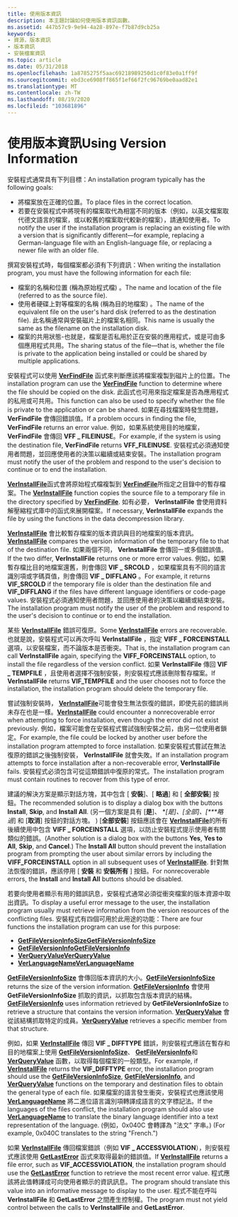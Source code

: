 ```yaml
---
title: 使用版本資訊
description: 本主題討論如何使用版本資訊函數。
ms.assetid: 447b57c9-9e94-4a28-897e-f7b87d9cb25a
keywords:
- 資源，版本資訊
- 版本資訊
- 安裝檔案資訊
ms.topic: article
ms.date: 05/31/2018
ms.openlocfilehash: 1a8785275f5aac69218989250d1c0f83e0a1ff9f
ms.sourcegitcommit: ebd3ce6908ff865f1ef66f2fc96769be0aad82e1
ms.translationtype: MT
ms.contentlocale: zh-TW
ms.lasthandoff: 08/19/2020
ms.locfileid: "103681896"
---
```

# <a name="using-version-information"></a><span data-ttu-id="815cc-106">使用版本資訊</span><span class="sxs-lookup"><span data-stu-id="815cc-106">Using Version Information</span></span>

<span data-ttu-id="815cc-107">安裝程式通常具有下列目標：</span><span class="sxs-lookup"><span data-stu-id="815cc-107">An installation program typically has the following goals:</span></span>

-   <span data-ttu-id="815cc-108">將檔案放在正確的位置。</span><span class="sxs-lookup"><span data-stu-id="815cc-108">To place files in the correct location.</span></span>
-   <span data-ttu-id="815cc-109">若要在安裝程式中將現有的檔案取代為相當不同的版本（例如，以英文檔案取代德文語言的檔案，或以較舊的檔案取代較新的檔案），請通知使用者。</span><span class="sxs-lookup"><span data-stu-id="815cc-109">To notify the user if the installation program is replacing an existing file with a version that is significantly different—for example, replacing a German-language file with an English-language file, or replacing a newer file with an older file.</span></span>

<span data-ttu-id="815cc-110">撰寫安裝程式時，每個檔案都必須有下列資訊：</span><span class="sxs-lookup"><span data-stu-id="815cc-110">When writing the installation program, you must have the following information for each file:</span></span>

-   <span data-ttu-id="815cc-111">檔案的名稱和位置 (稱為原始程式檔) 。</span><span class="sxs-lookup"><span data-stu-id="815cc-111">The name and location of the file (referred to as the source file).</span></span>
-   <span data-ttu-id="815cc-112">使用者硬碟上對等檔案的名稱 (稱為目的地檔案) 。</span><span class="sxs-lookup"><span data-stu-id="815cc-112">The name of the equivalent file on the user's hard disk (referred to as the destination file).</span></span> <span data-ttu-id="815cc-113">此名稱通常與安裝磁片上的檔案名相同。</span><span class="sxs-lookup"><span data-stu-id="815cc-113">This name is usually the same as the filename on the installation disk.</span></span>
-   <span data-ttu-id="815cc-114">檔案的共用狀態-也就是，檔案是否私用於正在安裝的應用程式，或是可由多個應用程式共用。</span><span class="sxs-lookup"><span data-stu-id="815cc-114">The sharing status of the file—that is, whether the file is private to the application being installed or could be shared by multiple applications.</span></span>

<span data-ttu-id="815cc-115">安裝程式可以使用 [**VerFindFile**](/windows/desktop/api/Winver/nf-winver-verfindfilea) 函式來判斷應該將檔案複製到磁片上的位置。</span><span class="sxs-lookup"><span data-stu-id="815cc-115">The installation program can use the [**VerFindFile**](/windows/desktop/api/Winver/nf-winver-verfindfilea) function to determine where the file should be copied on the disk.</span></span> <span data-ttu-id="815cc-116">此函式也可用來指定檔案是否為應用程式的私用或可共用。</span><span class="sxs-lookup"><span data-stu-id="815cc-116">This function can also be used to specify whether the file is private to the application or can be shared.</span></span> <span data-ttu-id="815cc-117">如果在尋找檔案時發生問題， **VerFindFile** 會傳回錯誤值。</span><span class="sxs-lookup"><span data-stu-id="815cc-117">If a problem occurs in finding the file, **VerFindFile** returns an error value.</span></span> <span data-ttu-id="815cc-118">例如，如果系統使用目的地檔案， **VerFindFile** 會傳回 **VFF \_ FILEINUSE**。</span><span class="sxs-lookup"><span data-stu-id="815cc-118">For example, if the system is using the destination file, **VerFindFile** returns **VFF\_FILEINUSE**.</span></span> <span data-ttu-id="815cc-119">安裝程式必須通知使用者問題，並回應使用者的決策以繼續或結束安裝。</span><span class="sxs-lookup"><span data-stu-id="815cc-119">The installation program must notify the user of the problem and respond to the user's decision to continue or to end the installation.</span></span>

<span data-ttu-id="815cc-120">[**VerInstallFile**](/windows/desktop/api/Winver/nf-winver-verinstallfilea)函式會將原始程式檔複製到 [**VerFindFile**](/windows/desktop/api/Winver/nf-winver-verfindfilea)所指定之目錄中的暫存檔案。</span><span class="sxs-lookup"><span data-stu-id="815cc-120">The [**VerInstallFile**](/windows/desktop/api/Winver/nf-winver-verinstallfilea) function copies the source file to a temporary file in the directory specified by [**VerFindFile**](/windows/desktop/api/Winver/nf-winver-verfindfilea).</span></span> <span data-ttu-id="815cc-121">如有必要， **VerInstallFile** 會使用資料解壓縮程式庫中的函式來展開檔案。</span><span class="sxs-lookup"><span data-stu-id="815cc-121">If necessary, **VerInstallFile** expands the file by using the functions in the data decompression library.</span></span>

<span data-ttu-id="815cc-122">[**VerInstallFile**](/windows/desktop/api/Winver/nf-winver-verinstallfilea) 會比較暫存檔案的版本資訊與目的地檔案的版本資訊。</span><span class="sxs-lookup"><span data-stu-id="815cc-122">[**VerInstallFile**](/windows/desktop/api/Winver/nf-winver-verinstallfilea) compares the version information of the temporary file to that of the destination file.</span></span> <span data-ttu-id="815cc-123">如果兩個不同， **VerInstallFile** 會傳回一或多個錯誤值。</span><span class="sxs-lookup"><span data-stu-id="815cc-123">If the two differ, **VerInstallFile** returns one or more error values.</span></span> <span data-ttu-id="815cc-124">例如，如果暫存檔比目的地檔案還舊，則會傳回 **VIF \_ SRCOLD** ，如果檔案具有不同的語言識別項或字碼頁值，則會傳回 **VIF \_ DIFFLANG** 。</span><span class="sxs-lookup"><span data-stu-id="815cc-124">For example, it returns **VIF\_SRCOLD** if the temporary file is older than the destination file and **VIF\_DIFFLANG** if the files have different language identifiers or code-page values.</span></span> <span data-ttu-id="815cc-125">安裝程式必須通知使用者問題，並回應使用者的決策以繼續或結束安裝。</span><span class="sxs-lookup"><span data-stu-id="815cc-125">The installation program must notify the user of the problem and respond to the user's decision to continue or to end the installation.</span></span>

<span data-ttu-id="815cc-126">某些 [**VerInstallFile**](/windows/desktop/api/Winver/nf-winver-verinstallfilea) 錯誤可復原。</span><span class="sxs-lookup"><span data-stu-id="815cc-126">Some [**VerInstallFile**](/windows/desktop/api/Winver/nf-winver-verinstallfilea) errors are recoverable.</span></span> <span data-ttu-id="815cc-127">也就是說，安裝程式可以再次呼叫 **VerInstallFile** ，指定 **VIFF \_ FORCEINSTALL** 選項，以安裝檔案，而不論版本是否衝突。</span><span class="sxs-lookup"><span data-stu-id="815cc-127">That is, the installation program can call **VerInstallFile** again, specifying the **VIFF\_FORCEINSTALL** option, to install the file regardless of the version conflict.</span></span> <span data-ttu-id="815cc-128">如果 **VerInstallFile** 傳回 **VIF \_ TEMPFILE** ，且使用者選擇不強制安裝，則安裝程式應該刪除暫存檔案。</span><span class="sxs-lookup"><span data-stu-id="815cc-128">If **VerInstallFile** returns **VIF\_TEMPFILE** and the user chooses not to force the installation, the installation program should delete the temporary file.</span></span>

<span data-ttu-id="815cc-129">嘗試強制安裝時， [**VerInstallFile**](/windows/desktop/api/Winver/nf-winver-verinstallfilea)可能會發生無法恢復的錯誤，即使先前的錯誤尚未存在也是一樣。</span><span class="sxs-lookup"><span data-stu-id="815cc-129">[**VerInstallFile**](/windows/desktop/api/Winver/nf-winver-verinstallfilea) could encounter a nonrecoverable error when attempting to force installation, even though the error did not exist previously.</span></span> <span data-ttu-id="815cc-130">例如，檔案可能會在安裝程式嘗試強制安裝之前，由另一位使用者鎖定。</span><span class="sxs-lookup"><span data-stu-id="815cc-130">For example, the file could be locked by another user before the installation program attempted to force installation.</span></span> <span data-ttu-id="815cc-131">如果安裝程式嘗試在無法復原的錯誤之後強制安裝， **VerInstallFile** 就會失敗。</span><span class="sxs-lookup"><span data-stu-id="815cc-131">If an installation program attempts to force installation after a non-recoverable error, **VerInstallFile** fails.</span></span> <span data-ttu-id="815cc-132">安裝程式必須包含可從這類錯誤中復原的常式。</span><span class="sxs-lookup"><span data-stu-id="815cc-132">The installation program must contain routines to recover from this type of error.</span></span>

<span data-ttu-id="815cc-133">建議的解決方案是顯示對話方塊，其中包含 [ **安裝**]、[ **略過**] 和 [ **全部安裝**] 按鈕。</span><span class="sxs-lookup"><span data-stu-id="815cc-133">The recommended solution is to display a dialog box with the buttons **Install**, **Skip**, and **Install All**.</span></span> <span data-ttu-id="815cc-134"> (另一個方案是具有 [**是**]、 **[是]、[全部]、\[\*\*\**略過**] 和 [**取消**] 按鈕的對話方塊。 ) [**全部安裝**] 按鈕應該會在 [**VerInstallFile**](/windows/desktop/api/Winver/nf-winver-verinstallfilea)的所有後續使用中包含 **VIFF \_ FORCEINSTALL** 選項，以防止安裝程式提示使用者有關類似的錯誤。</span><span class="sxs-lookup"><span data-stu-id="815cc-134">(Another solution is a dialog box with the buttons **Yes**, **Yes to All**, **Skip**, and **Cancel**.) The **Install All** button should prevent the installation program from prompting the user about similar errors by including the **VIFF\_FORCEINSTALL** option in all subsequent uses of [**VerInstallFile**](/windows/desktop/api/Winver/nf-winver-verinstallfilea).</span></span> <span data-ttu-id="815cc-135">針對無法恢復的錯誤，應該停用 [ **安裝** 和 **安裝所有** ] 按鈕。</span><span class="sxs-lookup"><span data-stu-id="815cc-135">For nonrecoverable errors, the **Install** and **Install All** buttons should be disabled.</span></span>

<span data-ttu-id="815cc-136">若要向使用者顯示有用的錯誤訊息，安裝程式通常必須從衝突檔案的版本資源中取出資訊。</span><span class="sxs-lookup"><span data-stu-id="815cc-136">To display a useful error message to the user, the installation program usually must retrieve information from the version resources of the conflicting files.</span></span> <span data-ttu-id="815cc-137">安裝程式有四個可用於此用途的功能：</span><span class="sxs-lookup"><span data-stu-id="815cc-137">There are four functions the installation program can use for this purpose:</span></span>

-   [<span data-ttu-id="815cc-138">**GetFileVersionInfoSize**</span><span class="sxs-lookup"><span data-stu-id="815cc-138">**GetFileVersionInfoSize**</span></span>](/windows/desktop/api/Winver/nf-winver-getfileversioninfosizea)
-   [<span data-ttu-id="815cc-139">**GetFileVersionInfo**</span><span class="sxs-lookup"><span data-stu-id="815cc-139">**GetFileVersionInfo**</span></span>](/windows/desktop/api/Winver/nf-winver-getfileversioninfoa)
-   [<span data-ttu-id="815cc-140">**VerQueryValue**</span><span class="sxs-lookup"><span data-stu-id="815cc-140">**VerQueryValue**</span></span>](/windows/desktop/api/Winver/nf-winver-verqueryvaluea)
-   [<span data-ttu-id="815cc-141">**VerLanguageName**</span><span class="sxs-lookup"><span data-stu-id="815cc-141">**VerLanguageName**</span></span>](/windows/desktop/api/Winver/nf-winver-verlanguagenamea)

<span data-ttu-id="815cc-142">[**GetFileVersionInfoSize**](/windows/desktop/api/Winver/nf-winver-getfileversioninfosizea) 會傳回版本資訊的大小。</span><span class="sxs-lookup"><span data-stu-id="815cc-142">[**GetFileVersionInfoSize**](/windows/desktop/api/Winver/nf-winver-getfileversioninfosizea) returns the size of the version information.</span></span> <span data-ttu-id="815cc-143">[**GetFileVersionInfo**](/windows/desktop/api/Winver/nf-winver-getfileversioninfoa) 會使用 **GetFileVersionInfoSize** 抓取的資訊，以抓取包含版本資訊的結構。</span><span class="sxs-lookup"><span data-stu-id="815cc-143">[**GetFileVersionInfo**](/windows/desktop/api/Winver/nf-winver-getfileversioninfoa) uses information retrieved by **GetFileVersionInfoSize** to retrieve a structure that contains the version information.</span></span> <span data-ttu-id="815cc-144">[**VerQueryValue**](/windows/desktop/api/Winver/nf-winver-verqueryvaluea) 會從該結構抓取特定的成員。</span><span class="sxs-lookup"><span data-stu-id="815cc-144">[**VerQueryValue**](/windows/desktop/api/Winver/nf-winver-verqueryvaluea) retrieves a specific member from that structure.</span></span>

<span data-ttu-id="815cc-145">例如，如果 [**VerInstallFile**](/windows/desktop/api/Winver/nf-winver-verinstallfilea) 傳回 **VIF \_ DIFFTYPE** 錯誤，則安裝程式應該在暫存和目的地檔案上使用 [**GetFileVersionInfoSize**](/windows/desktop/api/Winver/nf-winver-getfileversioninfosizea)、 [**GetFileVersionInfo**](/windows/desktop/api/Winver/nf-winver-getfileversioninfoa)和 [**VerQueryValue**](/windows/desktop/api/Winver/nf-winver-verqueryvaluea) 函數，以取得每個檔案的一般類型。</span><span class="sxs-lookup"><span data-stu-id="815cc-145">For example, if [**VerInstallFile**](/windows/desktop/api/Winver/nf-winver-verinstallfilea) returns the **VIF\_DIFFTYPE** error, the installation program should use the [**GetFileVersionInfoSize**](/windows/desktop/api/Winver/nf-winver-getfileversioninfosizea), [**GetFileVersionInfo**](/windows/desktop/api/Winver/nf-winver-getfileversioninfoa), and [**VerQueryValue**](/windows/desktop/api/Winver/nf-winver-verqueryvaluea) functions on the temporary and destination files to obtain the general type of each file.</span></span> <span data-ttu-id="815cc-146">如果檔案的語言發生衝突，安裝程式也應該使用 [**VerLanguageName**](/windows/desktop/api/Winver/nf-winver-verlanguagenamea) 將二進位語言識別項轉譯成語言的文字標記法。</span><span class="sxs-lookup"><span data-stu-id="815cc-146">If the languages of the files conflict, the installation program should also use [**VerLanguageName**](/windows/desktop/api/Winver/nf-winver-verlanguagenamea) to translate the binary language identifier into a text representation of the language.</span></span> <span data-ttu-id="815cc-147"> (例如，0x040C 會轉譯為 "法文" 字串。) </span><span class="sxs-lookup"><span data-stu-id="815cc-147">(For example, 0x040C translates to the string "French.")</span></span>

<span data-ttu-id="815cc-148">如果 [**VerInstallFile**](/windows/desktop/api/Winver/nf-winver-verinstallfilea) 傳回檔案錯誤（例如 **VIF \_ ACCESSVIOLATION**），則安裝程式應該使用 [**GetLastError**](/windows/desktop/api/errhandlingapi/nf-errhandlingapi-getlasterror) 函式來取得最新的錯誤值。</span><span class="sxs-lookup"><span data-stu-id="815cc-148">If [**VerInstallFile**](/windows/desktop/api/Winver/nf-winver-verinstallfilea) returns a file error, such as **VIF\_ACCESSVIOLATION**, the installation program should use the [**GetLastError**](/windows/desktop/api/errhandlingapi/nf-errhandlingapi-getlasterror) function to retrieve the most recent error value.</span></span> <span data-ttu-id="815cc-149">程式應該將此值轉譯成可向使用者顯示的資訊訊息。</span><span class="sxs-lookup"><span data-stu-id="815cc-149">The program should translate this value into an informative message to display to the user.</span></span> <span data-ttu-id="815cc-150">程式不能在呼叫 **VerInstallFile** 和 **GetLastError** 之間產生控制權。</span><span class="sxs-lookup"><span data-stu-id="815cc-150">The program must not yield control between the calls to **VerInstallFile** and **GetLastError**.</span></span>

 

 